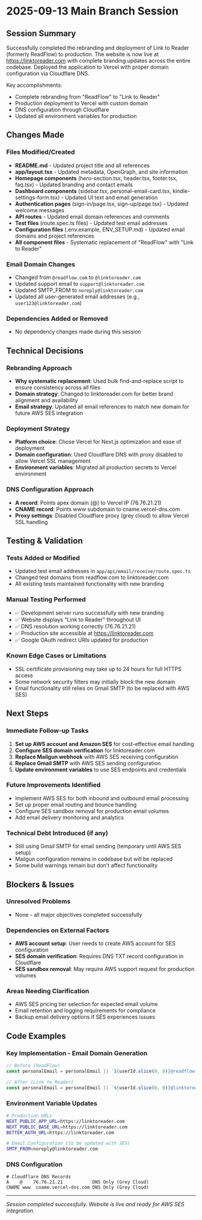 # 2025-09-13 Main Branch Session

## Session Summary

Successfully completed the rebranding and deployment of Link to Reader (formerly ReadFlow) to production. The website is now live at https://linktoreader.com with complete branding updates across the entire codebase. Deployed the application to Vercel with proper domain configuration via Cloudflare DNS.

Key accomplishments:
- Complete rebranding from "ReadFlow" to "Link to Reader" 
- Production deployment to Vercel with custom domain
- DNS configuration through Cloudflare
- Updated all environment variables for production

## Changes Made

### Files Modified/Created
- **README.md** - Updated project title and all references
- **app/layout.tsx** - Updated metadata, OpenGraph, and site information
- **Homepage components** (hero-section.tsx, header.tsx, footer.tsx, faq.tsx) - Updated branding and contact emails
- **Dashboard components** (sidebar.tsx, personal-email-card.tsx, kindle-settings-form.tsx) - Updated UI text and email generation
- **Authentication pages** (sign-in/page.tsx, sign-up/page.tsx) - Updated welcome messages
- **API routes** - Updated email domain references and comments
- **Test files** (route.spec.ts files) - Updated test email addresses
- **Configuration files** (.env.example, ENV_SETUP.md) - Updated email domains and project references
- **All component files** - Systematic replacement of "ReadFlow" with "Link to Reader"

### Email Domain Changes
- Changed from `@readflow.com` to `@linktoreader.com`
- Updated support email to `support@linktoreader.com`
- Updated SMTP_FROM to `noreply@linktoreader.com`
- Updated all user-generated email addresses (e.g., `user123@linktoreader.com`)

### Dependencies Added or Removed
- No dependency changes made during this session

## Technical Decisions

### Rebranding Approach
- **Why systematic replacement**: Used bulk find-and-replace script to ensure consistency across all files
- **Domain strategy**: Changed to linktoreader.com for better brand alignment and availability
- **Email strategy**: Updated all email references to match new domain for future AWS SES integration

### Deployment Strategy
- **Platform choice**: Chose Vercel for Next.js optimization and ease of deployment
- **Domain configuration**: Used Cloudflare DNS with proxy disabled to allow Vercel SSL management
- **Environment variables**: Migrated all production secrets to Vercel environment

### DNS Configuration Approach
- **A record**: Points apex domain (@) to Vercel IP (76.76.21.21)
- **CNAME record**: Points www subdomain to cname.vercel-dns.com
- **Proxy settings**: Disabled Cloudflare proxy (grey cloud) to allow Vercel SSL handling

## Testing & Validation

### Tests Added or Modified
- Updated test email addresses in `app/api/email/receive/route.spec.ts`
- Changed test domains from readflow.com to linktoreader.com
- All existing tests maintained functionality with new branding

### Manual Testing Performed
- ✅ Development server runs successfully with new branding
- ✅ Website displays "Link to Reader" throughout UI
- ✅ DNS resolution working correctly (76.76.21.21)
- ✅ Production site accessible at https://linktoreader.com
- ✅ Google OAuth redirect URIs updated for production

### Known Edge Cases or Limitations
- SSL certificate provisioning may take up to 24 hours for full HTTPS access
- Some network security filters may initially block the new domain
- Email functionality still relies on Gmail SMTP (to be replaced with AWS SES)

## Next Steps

### Immediate Follow-up Tasks
1. **Set up AWS account and Amazon SES** for cost-effective email handling
2. **Configure SES domain verification** for linktoreader.com
3. **Replace Mailgun webhook** with AWS SES receiving configuration
4. **Replace Gmail SMTP** with AWS SES sending configuration
5. **Update environment variables** to use SES endpoints and credentials

### Future Improvements Identified
- Implement AWS SES for both inbound and outbound email processing
- Set up proper email routing and bounce handling
- Configure SES sandbox removal for production email volumes
- Add email delivery monitoring and analytics

### Technical Debt Introduced (if any)
- Still using Gmail SMTP for email sending (temporary until AWS SES setup)
- Mailgun configuration remains in codebase but will be replaced
- Some build warnings remain but don't affect functionality

## Blockers & Issues

### Unresolved Problems
- None - all major objectives completed successfully

### Dependencies on External Factors
- **AWS account setup**: User needs to create AWS account for SES configuration
- **SES domain verification**: Requires DNS TXT record configuration in Cloudflare
- **SES sandbox removal**: May require AWS support request for production volumes

### Areas Needing Clarification
- AWS SES pricing tier selection for expected email volume
- Email retention and logging requirements for compliance
- Backup email delivery options if SES experiences issues

## Code Examples

### Key Implementation - Email Domain Generation
```typescript
// Before (ReadFlow)
const personalEmail = personalEmail || `${userId.slice(0, 8)}@readflow.com`;

// After (Link to Reader) 
const personalEmail = personalEmail || `${userId.slice(0, 8)}@linktoreader.com`;
```

### Environment Variable Updates
```bash
# Production URLs
NEXT_PUBLIC_APP_URL=https://linktoreader.com
NEXT_PUBLIC_BASE_URL=https://linktoreader.com
BETTER_AUTH_URL=https://linktoreader.com

# Email Configuration (to be updated with SES)
SMTP_FROM=noreply@linktoreader.com
```

### DNS Configuration
```
# Cloudflare DNS Records
A    @    76.76.21.21           DNS Only (Grey Cloud)
CNAME www  cname.vercel-dns.com DNS Only (Grey Cloud)
```

---

*Session completed successfully. Website is live and ready for AWS SES integration.*